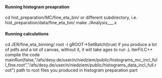 #### Running histogram preapration ####

cd hist_preparation/MC/fine_eta_bin/ or different subdirectory, i.e. hist_preparation/data/fine_eta_bin/ 
make
./Analysis___.x



#### Running calculations

cd JER/fine_eta_binning/
root -l
gROOT->SetBatch(true)			if you produce a lot of pdfs and a lot of canvas, without it, it will take ages to run
.L iterFit.C++						compile the code
mainRun(false,"/afs/desy.de/user/n/niedziem/public/histograms_mc_incl_full_fine.root","/afs/desy.de/user/n/niedziem/public/histograms_data_incl_full.root")     path to root files you produced in histogram preparation part
